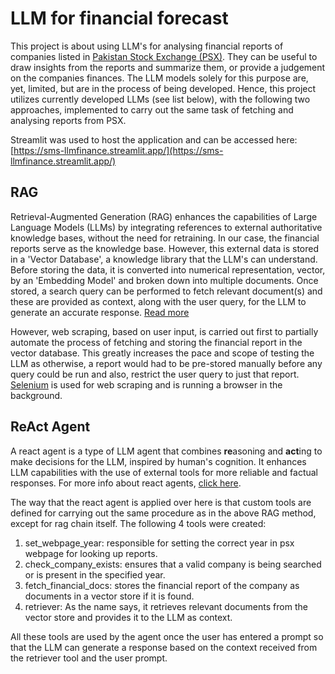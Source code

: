 # LLM for financial forecast
This project is about using LLM's for analysing financial reports of companies listed in [Pakistan Stock Exchange (PSX)](https://financials.psx.com.pk/).
They can be useful to draw insights from the reports and summarize them, or provide a judgement on the companies finances. The LLM models solely for this purpose are, yet, limited, but are in the process of being developed. 
Hence, this project utilizes currently developed LLMs (see list below), with the following two approaches, implemented to carry out the same task of fetching and analysing reports from PSX. 

Streamlit was used to host the application and can be accessed here: [https://sms-llmfinance.streamlit.app/](https://sms-llmfinance.streamlit.app/)

## RAG
Retrieval-Augmented Generation (RAG) enhances the capabilities of Large Language Models (LLMs) by integrating references to external authoritative knowledge bases, without the need for retraining.
In our case, the financial reports serve as the knowledge base. However, this external data is stored in a 'Vector Database', a knowledge library that the LLM's can understand. Before storing the data, it is converted into numerical representation, vector, by an 'Embedding Model' and broken down into multiple documents. Once stored, a search query can be performed to fetch relevant document(s) and these are provided as context, along with the user query, for the LLM to generate an accurate response. [Read more](https://aws.amazon.com/what-is/retrieval-augmented-generation/)

However, web scraping, based on user input, is carried out first to partially automate the process of fetching and storing the financial report in the vector database. 
This greatly increases the pace and scope of testing the LLM as otherwise, a report would had to be pre-stored manually before any query could be run and also, restrict the user query to just that report.
[Selenium](https://www.selenium.dev/) is used for web scraping and is running a browser in the background. 

## ReAct Agent
A react agent is a type of LLM agent that combines **re**asoning and **act**ing to make decisions for the LLM, inspired by human's cognition. It enhances LLM capabilities with the use of external tools for more reliable and factual responses. For more info about react agents, [click here](https://www.promptingguide.ai/techniques/react). 

The way that the react agent is applied over here is that custom tools are defined for carrying out the same procedure as in the above RAG method, except for rag chain itself. The following 4 tools were created:
1) set_webpage_year: responsible for setting the correct year in psx webpage for looking up reports.
2) check_company_exists: ensures that a valid company is being searched or is present in the specified year.
3) fetch_financial_docs: stores the financial report of the company as documents in a vector store if it is found.
4) retriever: As the name says, it retrieves relevant documents from the vector store and provides it to the LLM as context.

All these tools are used by the agent once the user has entered a prompt so that the LLM can generate a response based on the context received from the retriever tool and the user prompt. 
